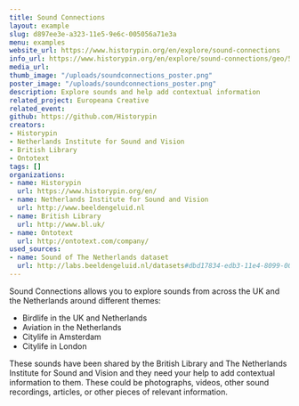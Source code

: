 ```yaml
---
title: Sound Connections
layout: example
slug: d897ee3e-a323-11e5-9e6c-005056a71e3a
menu: examples
website_url: https://www.historypin.org/en/explore/sound-connections
info_url: https://www.historypin.org/en/explore/sound-connections/geo/51.916308,5.291266,5/bounds/39.502965,-6.354242,61.647501,16.936774/project/about
media_url: 
thumb_image: "/uploads/soundconnections_poster.png"
poster_image: "/uploads/soundconnections_poster.png"
description: Explore sounds and help add contextual information
related_project: Europeana Creative
related_event: 
github: https://github.com/Historypin
creators:
- Historypin
- Netherlands Institute for Sound and Vision
- British Library
- Ontotext
tags: []
organizations:
- name: Historypin
  url: https://www.historypin.org/en/
- name: Netherlands Institute for Sound and Vision
  url: http://www.beeldengeluid.nl
- name: British Library
  url: http://www.bl.uk/
- name: Ontotext
  url: http://ontotext.com/company/
used_sources:
- name: Sound of The Netherlands dataset
  url: http://labs.beeldengeluid.nl/datasets#dbd17834-edb3-11e4-8099-005056a71e3a
---
```


Sound Connections allows you to explore sounds from across the UK and the Netherlands around different themes:

*   Birdlife in the UK and Netherlands
*   Aviation in the Netherlands
*   Citylife in Amsterdam
*   Citylife in London

These sounds have been shared by the British Library and The Netherlands Institute for Sound and Vision and they need your help to add contextual information to them. These could be photographs, videos, other sound recordings, articles, or other pieces of relevant information.
